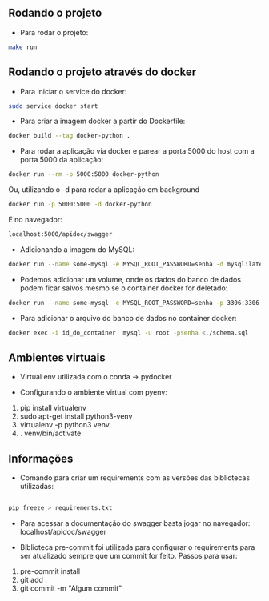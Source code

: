 ## Rodando o projeto
* Para rodar o projeto:

```sh
make run
```

## Rodando o projeto através do docker

* Para iniciar o service do docker:

```sh
sudo service docker start
```

* Para criar a imagem docker a partir do Dockerfile:

```sh
docker build --tag docker-python .
```

* Para rodar a aplicação via docker e parear a porta 5000 do host com a porta 5000 da aplicação:

```sh
docker run --rm -p 5000:5000 docker-python
```
Ou, utilizando o -d para rodar a aplicação em background

```sh
docker run -p 5000:5000 -d docker-python

```
E no navegador:

```sh
localhost:5000/apidoc/swagger
```

* Adicionando a imagem do MySQL:

```sh
docker run --name some-mysql -e MYSQL_ROOT_PASSWORD=senha -d mysql:latest
```

* Podemos adicionar um volume, onde os dados do banco de dados podem ficar salvos mesmo se o container docker for deletado:

```sh
docker run --name some-mysql -e MYSQL_ROOT_PASSWORD=senha -p 3306:3306 -v mysqlVolume:/var/lib/mysql -d mysql:latest
```

* Para adicionar o arquivo do banco de dados no container docker:

```sh
docker exec -i id_do_container  mysql -u root -psenha <./schema.sql
```
## Ambientes virtuais

* Virtual env utilizada com o conda -> pydocker

* Configurando o ambiente virtual com pyenv:

1. pip install virtualenv
2. sudo apt-get install python3-venv
3. virtualenv -p python3 venv
4. . venv/bin/activate

## Informações

* Comando para criar um requirements com as versões das bibliotecas utilizadas:

```sh

pip freeze > requirements.txt
```

* Para acessar a documentação do swagger basta jogar no navegador: localhost/apidoc/swagger

* Biblioteca pre-commit foi utilizada para configurar o requirements para ser atualizado
sempre que um commit for feito. Passos para usar:

1. pre-commit install
3. git add .
2. git commit -m "Algum commit"
